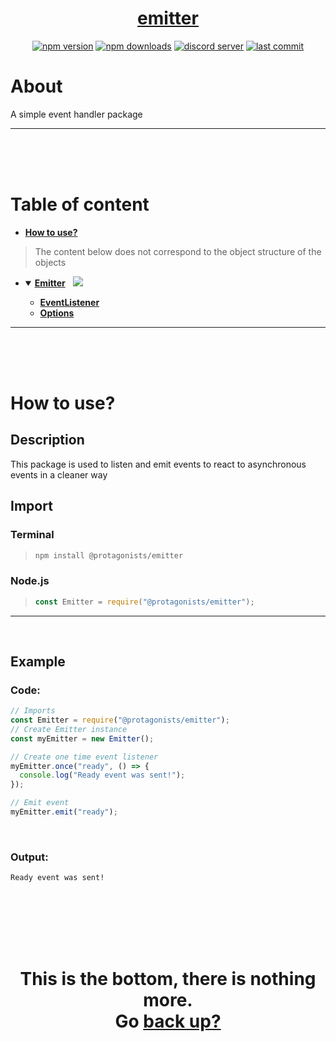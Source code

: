 <div id="top" align="center">

<h1><a href="https://github.com/ThePywon/emitter">emitter</a></h1>
 
[![npm version](https://img.shields.io/npm/v/@protagonists/emitter)](https://npmjs.com/package/@protagonists/emitter)
[![npm downloads](https://img.shields.io/npm/dt/@protagonists/emitter)](https://npmjs.com/package/@protagonists/emitter)
[![discord server](https://img.shields.io/discord/937758194736955443?logo=discord&logoColor=white)](https://discord.gg/cwhj3EgqGP)
[![last commit](https://img.shields.io/github/last-commit/ThePywon/emitter)](https://github.com/ThePywon/emitter)
 
</div>



# About

A simple event handler package

---

<br/><br/><br/>



# Table of content

* [**How to use?**](#how-to-use)

> The content below does not correspond to the object structure of the objects

* <details open><summary><a href="https://github.com/ThePywon/Documentation-Template/blob/main/documentation/Emitter.md"><b>Emitter</b></a> &nbsp; <img src="https://img.shields.io/badge/-Exported-cyan"/></summary>
  <p>

  * [**EventListener**](https://github.com/ThePywon/Documentation-Template/blob/main/documentation/EventListener.md)
  * [**Options**](https://github.com/ThePywon/Documentation-Template/blob/main/documentation/Options.md)
    
  </p>
</details>

---

<br/><br/><br/>



# How to use?

## Description

This package is used to listen and emit events to react to asynchronous events in a cleaner way

## Import

### Terminal

> ```sh
> npm install @protagonists/emitter
> ```

### Node.js

> ```js
> const Emitter = require("@protagonists/emitter");
> ```

---



<br/>

## Example

### Code:

```js
// Imports
const Emitter = require("@protagonists/emitter");
// Create Emitter instance
const myEmitter = new Emitter();

// Create one time event listener
myEmitter.once("ready", () => {
  console.log("Ready event was sent!");
});

// Emit event
myEmitter.emit("ready");
```

<br/>

### Output:

```
Ready event was sent!
```

<br/><br/><br/><br/><br/>

<h1 align="center">This is the bottom, there is nothing more.<br/>
Go <a href="#top">back up?</a></h1>
